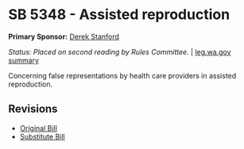 # SB 5348 - Assisted reproduction
**Primary Sponsor:** [Derek Stanford](/person/leg/derek.stanford.md)

*Status: Placed on second reading by Rules Committee.* | [leg.wa.gov summary](https://app.leg.wa.gov/billsummary?BillNumber=5348&Year=2021)

Concerning false representations by health care providers in assisted reproduction.

## Revisions
* [Original Bill](1/)
* [Substitute Bill](S/)